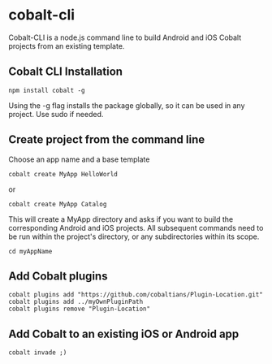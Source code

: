 # cobalt-cli

Cobalt-CLI is a node.js command line to build Android and iOS Cobalt projects from an existing template.

## Cobalt CLI Installation

    npm install cobalt -g

Using the -g flag installs the package globally, so it can be used in any project. Use sudo if needed.

## Create project from the command line

Choose an app name and a base template

    cobalt create MyApp HelloWorld

or
    
    cobalt create MyApp Catalog
    
This will create a MyApp directory and asks if you want to build the corresponding Android and iOS projects.
All subsequent commands need to be run within the project's directory, or any subdirectories within its scope.

    cd myAppName

  
## Add Cobalt plugins

    cobalt plugins add "https://github.com/cobaltians/Plugin-Location.git"
    cobalt plugins add ../myOwnPluginPath
    cobalt plugins remove "Plugin-Location"
  

## Add Cobalt to an existing iOS or Android app

    
    cobalt invade ;)

